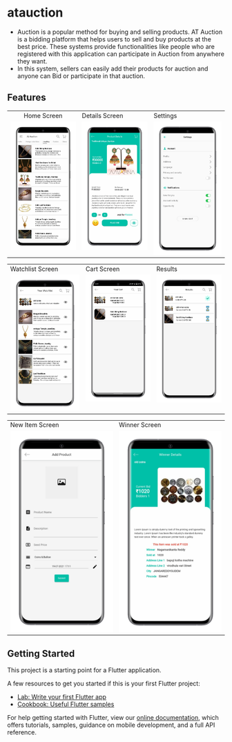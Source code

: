 # atauction
- Auction is a popular method for buying and selling products. AT Auction is a bidding platform that helps users to sell and buy products at the best price. These systems provide functionalities like people who are registered with this application can participate in Auction from anywhere they want.
- In this system, sellers can easily add their products for auction and anyone can Bid or participate in that auction. 


## Features 

<table>
  <tr>
     <td style="text-align:center">Home Screen</td>
     <td>Details Screen</td>
     <td>Settings</td>
  </tr>
  <tr>
    <td valign="top"><img src="demo/home.png"></td>
    <td valign="top"><img src="demo/details.png"></td>
    <td valign="top"><img src="demo/settings.png"></td>
  </tr>
 </table>
  
 <table>
  <tr>
     <td>Watchlist Screen</td>
     <td>Cart Screen</td>
     <td>Results</td>
  </tr>
  <tr>
    <td valign="top"><img src="demo/watchlist.png"></td>
    <td valign="top"><img src="demo/cart.png"></td>
    <td valign="top"><img src="demo/results.png"></td>
  </tr>
</table>
<table>
  <tr>
     <td>New Item Screen</td>
     <td>Winner Screen</td>
  </tr>
  <tr>
    <td valign="top"><img src="demo/new-item.png"></td>
    <td valign="top"><img src="demo/winner.png"></td>
  </tr>
 </table>

## Getting Started

This project is a starting point for a Flutter application.

A few resources to get you started if this is your first Flutter project:

- [Lab: Write your first Flutter app](https://flutter.dev/docs/get-started/codelab)
- [Cookbook: Useful Flutter samples](https://flutter.dev/docs/cookbook)

For help getting started with Flutter, view our
[online documentation](https://flutter.dev/docs), which offers tutorials,
samples, guidance on mobile development, and a full API reference.
